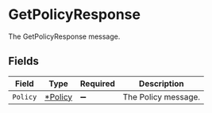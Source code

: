 # GetPolicyResponse

The GetPolicyResponse message.


## Fields

| Field                                    | Type                                     | Required                                 | Description                              |
| ---------------------------------------- | ---------------------------------------- | ---------------------------------------- | ---------------------------------------- |
| `Policy`                                 | [*Policy](../../models/shared/policy.md) | :heavy_minus_sign:                       | The Policy message.                      |